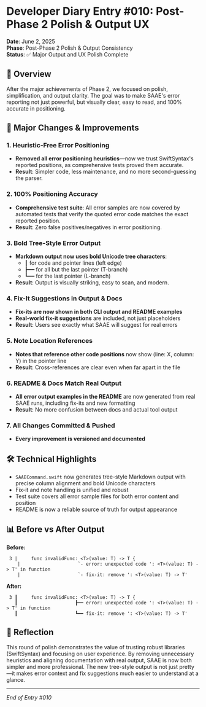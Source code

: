 # Developer Diary Entry #010: Post-Phase 2 Polish & Output UX
**Date**: June 2, 2025  
**Phase**: Post-Phase 2 Polish & Output Consistency  
**Status**: ✅ Major Output and UX Polish Complete

## 🎯 Overview
After the major achievements of Phase 2, we focused on polish, simplification, and output clarity. The goal was to make SAAE's error reporting not just powerful, but visually clear, easy to read, and 100% accurate in positioning.

## 🚀 Major Changes & Improvements

### 1. **Heuristic-Free Error Positioning**
- **Removed all error positioning heuristics**—now we trust SwiftSyntax's reported positions, as comprehensive tests proved them accurate.
- **Result**: Simpler code, less maintenance, and no more second-guessing the parser.

### 2. **100% Positioning Accuracy**
- **Comprehensive test suite**: All error samples are now covered by automated tests that verify the quoted error code matches the exact reported position.
- **Result**: Zero false positives/negatives in error positioning.

### 3. **Bold Tree-Style Error Output**
- **Markdown output now uses bold Unicode tree characters**:
  - ┃ for code and pointer lines (left edge)
  - ┣━━ for all but the last pointer (T-branch)
  - ┗━━ for the last pointer (L-branch)
- **Result**: Output is visually striking, easy to scan, and modern.

### 4. **Fix-It Suggestions in Output & Docs**
- **Fix-its are now shown in both CLI output and README examples**
- **Real-world fix-it suggestions** are included, not just placeholders
- **Result**: Users see exactly what SAAE will suggest for real errors

### 5. **Note Location References**
- **Notes that reference other code positions** now show (line: X, column: Y) in the pointer line
- **Result**: Cross-references are clear even when far apart in the file

### 6. **README & Docs Match Real Output**
- **All error output examples in the README** are now generated from real SAAE runs, including fix-its and new formatting
- **Result**: No more confusion between docs and actual tool output

### 7. **All Changes Committed & Pushed**
- **Every improvement is versioned and documented**

## 🛠️ Technical Highlights

- `SAAECommand.swift` now generates tree-style Markdown output with precise column alignment and bold Unicode characters
- Fix-it and note handling is unified and robust
- Test suite covers all error sample files for both error content and position
- README is now a reliable source of truth for output appearance

## 📊 Before vs After Output

**Before:**
```
 3 |     func invalidFunc: <T>(value: T) -> T {
    |                     `- error: unexpected code ': <T>(value: T) -> T' in function
    |                     `- fix-it: remove ': <T>(value: T) -> T'
```

**After:**
```
 3 ┃     func invalidFunc: <T>(value: T) -> T {
   ┃                     ┣━━ error: unexpected code ': <T>(value: T) -> T' in function
   ┃                     ┗━━ fix-it: remove ': <T>(value: T) -> T'
```

## 💭 Reflection

This round of polish demonstrates the value of trusting robust libraries (SwiftSyntax) and focusing on user experience. By removing unnecessary heuristics and aligning documentation with real output, SAAE is now both simpler and more professional. The new tree-style output is not just pretty—it makes error context and fix suggestions much easier to understand at a glance.

---
*End of Entry #010* 
